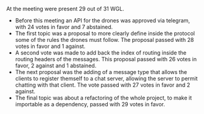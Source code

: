 At the meeting were present 29 out of 31 WGL.
* Before this meeting an API for the drones was approved via telegram, with 24 votes in favor and 7 abstained.
* The first topic was a proposal to more clearly define inside the protocol some of the rules the drones must follow. The proposal passed with 28 votes in favor and 1 against.
* A second vote was made to add back the index of routing inside the routing headers of the messages. This proposal passed with 26 votes in favor, 2 against and 1 abstained.
* The next proposal was the adding of a message type that allows the clients to register themself to a chat server, allowing the server to permit chatting with that client. The vote passed with 27 votes in favor and 2 against.
* The final topic was about a refactoring of the whole project, to make it importable as a dependency, passed with 29 votes in favor.
